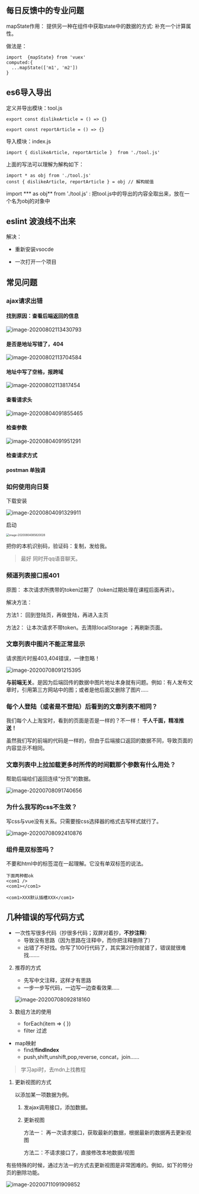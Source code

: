 ## 每日反馈中的专业问题

mapState作用： 提供另一种在组件中获取state中的数据的方式: 补充一个计算属性。

做法是： 

```
import  {mapState} from 'vuex'
computed:{
  ...mapState(['m1', 'm2'])
}
```



## es6导入导出

定义并导出模块：tool.js

```
export const dislikeArticle = () => {}

export const reportArticle = () => {}
```

导入模块：index.js

```
import { dislikeArticle, reportArticle }  from './tool.js'
```

上面的写法可以理解为解构如下：

 ```
import * as obj from './tool.js'
const { dislikeArticle, reportArticle } = obj // 解构赋值
 ```

import *** as obj** from './tool.js' :  把tool.js中的导出的内容全取出来，放在一个名为obj的对象中



## eslint 波浪线不出来

解决：

- 重新安装vsocde

- 一次打开一个项目

## 常见问题

### ajax请求出错

#### 找到原因：查看后端返回的信息

![image-20200802113430793](asset/image-20200802113430793.png)



#### 是否是地址写错了，404

![image-20200802113704584](asset/image-20200802113704584.png)



#### 地址中写了空格，报跨域

![image-20200802113817454](asset/image-20200802113817454.png)

#### 查看请求头

![image-20200804091855465](asset/image-20200804091855465.png)



#### 检查参数

![image-20200804091951291](asset/image-20200804091951291.png)

#### 检查请求方式



#### postman 单独调





### 如何使用向日葵

下载安装

![image-20200804091329911](asset/image-20200804091329911.png)

启动

<img src="asset/image-20200804085820028.png" alt="image-20200804085820028" style="zoom:50%;" />

把你的本机识别码，验证码：复制，发给我。

> 最好 同时开qq语音聊天。



### 频道列表接口报401

原图： 本次请求所携带的token过期了（token过期处理在课程后面再讲）。

解决方法：

方法1： 回到登陆页，再做登陆，再进入主页

方法2： 让本次请求不带token。去清除localStorage ；再刷新页面。





### 文章列表中图片不能正常显示

请求图片时报403,404错误，一律忽略！

![image-20200708091215395](asset/image-20200708091215395.png)

**与前端无关**。是因为后端回传的数据中图片地址本身就有问题。例如：有人发布文章时，引用第三方网站中的图；或者是他后面又删除了图片.....



### 每个人登陆（或者是不登陆）后看到的文章列表不相同？

我们每个人上淘宝时，看到的页面是否是一样的？不一样！ **千人千面，精准推送！**

虽然我们写的前端的代码是一样的，但由于后端接口返回的数据不同，导致页面的内容显示不相同。



### 文章列表中上拉加载更多时所传的时间戳那个参数有什么用处？



帮助后端给们返回连续“分页”的数据。

![image-20200708091740656](asset/image-20200708091740656.png)



### 为什么我写的css不生效？

写css与vue没有关系。只需要按css选择器的格式去写样式就行了。

![image-20200708092410876](asset/image-20200708092410876.png)



### 组件是双标签吗？

不要和html中的标签混在一起理解。它没有单双标签的说法。

```
下面两种都ok
<com1 />
<com1></com1>

<com1>XXX默认插槽XXX</com1>
```





## 几种错误的写代码方式

- 一次性写很多代码（抄很多代码；双屏对着抄，**不抄注释**）
  - 导致没有思路（因为思路在注释中，而你把注释删除了）
  - 出错了不好找。你写了100行代码了，其实第2行你就错了，错误就很难找.......

2. 推荐的方式

   - 先写中文注释，这样才有思路
   - 一步一步写代码，一边写一边查看效果.....

   ![image-20200708092818160](asset/image-20200708092818160.png)



8. 数组方法的使用

   - forEach(item => { })
   - filter 过滤
- map映射
   - find/**findIndex**
   - push,shift,unshift,pop,reverse, concat，join......

> 学习api时，去mdn上找教程  



1. 更新视图的方式

   以添加某一项数据为例。

   1. 发ajax调用接口，添加数据。

   2. 更新视图

      方法一： 再一次请求接口，获取最新的数据，根据最新的数据再去更新视图

      方法二：不请求接口了，直接修改本地数据/视图



有些特殊的时候，通过方法一的方式去更新视图是非常困难的。例如，如下的带分页的删除功能。

![image-20200711091909852](asset/image-20200711091909852.png)